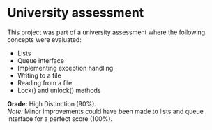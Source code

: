 # University assessment
This project was part of a university assessment where the following concepts were evaluated:
- Lists
- Queue interface
- Implementing exception handling
- Writing to a file
- Reading from a file
- Lock() and unlock() methods 

**Grade:** High Distinction (90%).  
*Note:* Minor improvements could have been made to lists and queue interface for a perfect score (100%).
